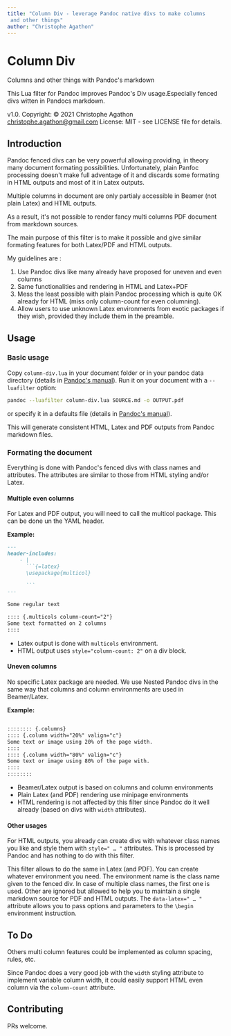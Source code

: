 ```yaml
---
title: "Column Div - leverage Pandoc native divs to make columns
 and other things"
author: "Christophe Agathon"
---
```


Column Div
=======

Columns and other things with Pandoc's markdown

This Lua filter for Pandoc improves Pandoc's Div usage.Especially
fenced divs witten in Pandocs markdown.

v1.0. Copyright: © 2021 Christophe Agathon
  <christophe.agathon@gmail.com>
License:  MIT - see LICENSE file for details.

Introduction
------------
Pandoc fenced divs can be very powerful allowing providing, in
theory many document formating possibilities. Unfortunately, plain
Panfoc processing doesn't make full adventage of it and discards
some formating in HTML outputs and most of it in Latex outputs.

Multiple columns in document are only partialy accessible in
Beamer (not plain Latex) and HTML outputs.

As a result, it's not possible to render fancy multi columns
PDF document from markdown sources.

The main purpose of this filter is to make it possible and give
similar formating features for both Latex/PDF and HTML outputs.

My guidelines are :

1) Use Pandoc divs like many already have proposed for uneven and even columns
2) Same functionalities and rendering in HTML and Latex+PDF
3) Mess the least possible with plain Pandoc processing which is quite OK already for HTML (miss only column-count for even columning).
4) Allow users to use unknown Latex environments from exotic packages if they wish, provided they include them in the preamble.


Usage
-----

### Basic usage

Copy `column-div.lua` in your document folder or in your pandoc
data directory (details in
[Pandoc's manual](https://pandoc.org/MANUAL.html#option--lua-filter)).
Run it on your document with a `--luafilter` option:

```bash
pandoc --luafilter column-div.lua SOURCE.md -o OUTPUT.pdf

```

or specify it in a defaults file (details in
[Pandoc's manual](https://pandoc.org/MANUAL.html#option--defaults)).

This will generate consistent HTML, Latex and PDF outputs from
Pandoc markdown files.

### Formating the document

Everything is done with Pandoc's fenced divs with class names and
attributes. The attributes are similar to those from HTML styling and/or
Latex.

#### Multiple even columns
For Latex and PDF output, you will need to call the multicol
package. This can be done un the YAML header.

**Example:**

```markdown
---
header-includes:
    - |
      ```{=latex}
      \usepackage{multicol}

      ```
---

Some regular text

:::: {.multicols column-count="2"}
Some text formatted on 2 columns
::::
```

* Latex output is done with `multicols` environment.
* HTML output uses `style="column-count: 2"` on a div block.

#### Uneven columns

No specific Latex package are needed. We use Nested Pandoc divs in
the same way that columns and column environments are used in
Beamer/Latex.

**Example:**

```markdown

:::::::: {.columns}
:::: {.column width="20%" valign="c"}
Some text or image using 20% of the page width.
::::
:::: {.column width="80%" valign="c"}
Some text or image using 80% of the page with.
::::
::::::::
```

* Beamer/Latex output is based on columns and column environments
* Plain Latex (and PDF) rendering use minipage environments
* HTML rendering is not affected by this filter since Pandoc do it
well already (based on divs with `width` attributes).

#### Other usages

For HTML outputs, you already can create divs with whatever class names you
like and style them with `style=" … "` attributes. This is
processed by Pandoc and has nothing to do with this filter.

This filter allows to do the same in Latex (and PDF).
You can create whatever environment you need. The environment name is the
class name given to the fenced div. In case of multiple class names, the 
first one is used. Other are ignored but allowed to help you to maintain 
a single markdown source for PDF and HTML outputs.
The `data-latex=" … "` attribute allows you to pass options and
parameters to the `\begin` environment instruction.

To Do
-----

Others multi column features could be implemented as column
spacing, rules, etc.

Since Pandoc does a very good job with the `width` styling
attribute to implement variable column width, it could easily
support HTML even column via the `column-count` attribute.

Contributing
------------

PRs welcome.

